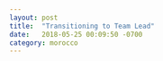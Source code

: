```yaml
---
layout: post
title:  "Transitioning to Team Lead"
date:   2018-05-25 00:09:50 -0700
category: morocco
---
```


